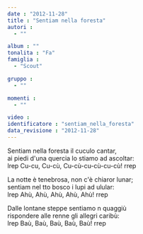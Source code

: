 ```yaml
---
date : "2012-11-28"
title : "Sentiam nella foresta"
autori : 
  - ""

album : ""
tonalita : "Fa"
famiglia : 
  - "Scout"

gruppo : 
  - ""

momenti : 
  - ""

video : 
identificatore : "sentiam_nella_foresta"
data_revisione : "2012-11-28"
---
```

  
  
 Sentiam nella foresta il cuculo cantar,  
ai piedi d'una quercia lo stiamo ad ascoltar:  
 lrep Cu-cu, Cu-cù, Cu-cù-cu-cù-cu-cù! rrep  
  
  
  
 La notte è tenebrosa, non c'è chiaror lunar;  
sentiam nel tto bosco i lupi ad ulular:  
 lrep Ahù, Ahù, Ahù, Ahù, Ahù! rrep  
  
  
 Dalle lontane steppe sentiamo n quaggiù  
rispondere alle renne gli allegri caribù:  
 lrep Baù, Baù, Baù, Baù, Baù! rrep  
  
